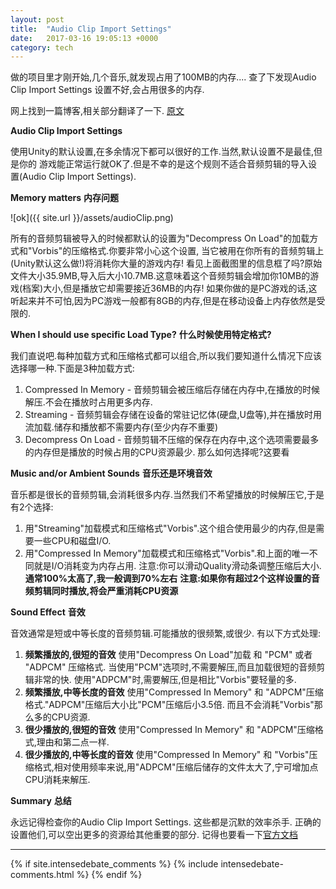 ```yaml
---
layout: post
title:  "Audio Clip Import Settings"
date:   2017-03-16 19:05:13 +0000
category: tech
---
```

做的项目里才刚开始,几个音乐,就发现占用了100MB的内存....
查了下发现Audio Clip Import Settings 设置不好,会占用很多的内存.

网上找到一篇博客,相关部分翻译了一下.  [原文][how]

**Audio Clip Import Settings**

使用Unity的默认设置,在多余情况下都可以很好的工作.当然,默认设置不是最佳,但是你的
游戏能正常运行就OK了.但是不幸的是这个规则不适合音频剪辑的导入设置(Audio Clip Import Settings).

**Memory matters**
**内存问题**

![ok]({{ site.url }}/assets/audioClip.png)

所有的音频剪辑被导入的时候都默认的设置为"Decompress On Load"的加载方式和"Vorbis"的压缩格式.你要非常小心这个设置,
当它被用在你所有的音频剪辑上(Unity默认这么做!)将消耗你大量的游戏内存!
看见上面截图里的信息框了吗?原始文件大小35.9MB,导入后大小10.7MB.这意味着这个音频剪辑会增加你10MB的游戏(档案)大小,但是播放它却需要接近36MB的内存! 如果你做的是PC游戏的话,这听起来并不可怕,因为PC游戏一般都有8GB的内存,但是在移动设备上内存依然是受限的.

**When I should use specific Load Type?**
**什么时候使用特定格式?**

我们直说吧.每种加载方式和压缩格式都可以组合,所以我们要知道什么情况下应该选择哪一种.下面是3种加载方式:
1. Compressed In Memory - 音频剪辑会被压缩后存储在内存中,在播放的时候解压.不会在播放时占用更多内存.
2. Streaming - 音频剪辑会存储在设备的常驻记忆体(硬盘,U盘等),并在播放时用流加载.储存和播放都不需要内存(至少内存不重要)
3. Decompress On Load - 音频剪辑不压缩的保存在内存中,这个选项需要最多的内存但是播放的时候占用的CPU资源最少.
那么如何选择呢?这要看

**Music and/or Ambient Sounds**
**音乐还是环境音效**

音乐都是很长的音频剪辑,会消耗很多内存.当然我们不希望播放的时候解压它,于是有2个选择:

1. 用"Streaming"加载模式和压缩格式"Vorbis".这个组合使用最少的内存,但是需要一些CPU和磁盘I/O.
2. 用"Compressed In Memory"加载模式和压缩格式"Vorbis".和上面的唯一不同就是I/O消耗变为内存占用.
注意:你可以滑动Quality滑动条调整压缩后大小.**通常100%太高了,我一般调到70%左右**
**注意:如果你有超过2个这样设置的音频剪辑同时播放,将会严重消耗CPU资源**

**Sound Effect**
**音效**

音效通常是短或中等长度的音频剪辑.可能播放的很频繁,或很少. 有以下方式处理:
1. **频繁播放的,很短的音效** 使用"Decompress On Load"加载 和 "PCM" 或者 "ADPCM" 压缩格式. 
当使用"PCM"选项时,不需要解压,而且加载很短的音频剪辑非常的快. 
使用"ADPCM"时,需要解压,但是相比"Vorbis"要轻量的多.
2. **频繁播放,中等长度的音效** 使用"Compressed In Memory" 和 "ADPCM"压缩格式."ADPCM"压缩后大小比"PCM"压缩后小3.5倍.
而且不会消耗"Vorbis"那么多的CPU资源.
3. **很少播放的,很短的音效** 使用"Compressed In Memory" 和 "ADPCM"压缩格式,理由和第二点一样.
4. **很少播放的,中等长度的音效** 使用"Compressed In Memory" 和 "Vorbis"压缩格式,相对使用频率来说,用"ADPCM"压缩后储存的文件太大了,宁可增加点CPU消耗来解压.

**Summary**
**总结**

永远记得检查你的Audio Clip Import Settings. 这些都是沉默的效率杀手. 正确的设置他们,可以空出更多的资源给其他重要的部分.
记得也要看一下[官方文档][doc]


---
{% if site.intensedebate_comments %}
  {% include intensedebate-comments.html %}
{% endif %}

[how]: http://blog.theknightsofunity.com/wrong-import-settings-killing-unity-game-part-2/
[doc]: https://docs.unity3d.com/Manual/class-AudioClip.html

